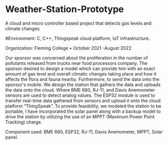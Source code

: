 # Weather-Station-Prototype
A cloud and micro controller based project that detects gas levels and climate changes

#Environment: C, C++, Thingspeak cloud platform, IoT infrastructure.

Organization: Fleming College • October 2021 -August 2022

Our sponsor was concerned about the proliferation in the number of pollutants released from trucks near food processors company. The sponsor desired to design a model which can provide him with an exact amount of gas level and overall climatic changes taking place and how it affects the flora and fauna nearby. Furthermore, to send the data onto the sponsor's mobile. We design the station that gathers the data and uploads the data onto the cloud. Where BME 680, RJ-11, and Davis Anemometer sensors are used to detect analog values. The ESP32 module is used to transfer real-time data gathered from sensors and upload it onto the cloud platform “ThingSpeak”.  To provide feasibility, we modeled the station to be portable, I have incorporated the solar panel along with a backup model to drive the station by utilizing the use of an MPPT (Maximum Power Point Tracking) charge.

Component used: BME 680, ESP32, RJ-11, Davis Anemometer, MPPT, Solar panel.
